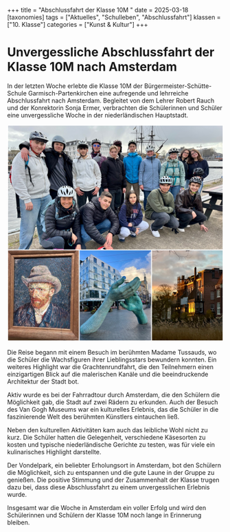 +++
title = "Abschlussfahrt der Klasse 10M "
date = 2025-03-18
[taxonomies]
tags = ["Aktuelles", "Schulleben", "Abschlussfahrt"]
klassen = ["10. Klasse"]
categories = ["Kunst & Kultur"]
+++

# Unvergessliche Abschlussfahrt der Klasse 10M nach Amsterdam
In der letzten Woche erlebte die Klasse 10M der Bürgermeister-Schütte-Schule Garmisch-Partenkirchen eine aufregende und lehrreiche Abschlussfahrt nach Amsterdam. Begleitet von dem Lehrer Robert Rauch und der Konrektorin Sonja Ermer, verbrachten die Schülerinnen und Schüler eine unvergessliche Woche in der niederländischen Hauptstadt.

![Schulfrühstück](images/image.jpg)

<!-- more -->


Die Reise begann mit einem Besuch im berühmten Madame Tussauds, wo die Schüler die Wachsfiguren ihrer Lieblingsstars bewundern konnten. Ein weiteres Highlight war die Grachtenrundfahrt, die den Teilnehmern einen einzigartigen Blick auf die malerischen Kanäle und die beeindruckende Architektur der Stadt bot.

Aktiv wurde es bei der Fahrradtour durch Amsterdam, die den Schülern die Möglichkeit gab, die Stadt auf zwei Rädern zu erkunden. Auch der Besuch des Van Gogh Museums war ein kulturelles Erlebnis, das die Schüler in die faszinierende Welt des berühmten Künstlers eintauchen ließ.

Neben den kulturellen Aktivitäten kam auch das leibliche Wohl nicht zu kurz. Die Schüler hatten die Gelegenheit, verschiedene Käsesorten zu kosten und typische niederländische Gerichte zu testen, was für viele ein kulinarisches Highlight darstellte.

Der Vondelpark, ein beliebter Erholungsort in Amsterdam, bot den Schülern die Möglichkeit, sich zu entspannen und die gute Laune in der Gruppe zu genießen. Die positive Stimmung und der Zusammenhalt der Klasse trugen dazu bei, dass diese Abschlussfahrt zu einem unvergesslichen Erlebnis wurde.

Insgesamt war die Woche in Amsterdam ein voller Erfolg und wird den Schülerinnen und Schülern der Klasse 10M noch lange in Erinnerung bleiben.
